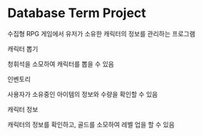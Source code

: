 # Database Term Project

 수집형 RPG 게임에서 유저가 소유한 캐릭터의 정보를 관리하는 프로그램

캐릭터 뽑기 

청휘석을 소모하여 캐릭터를 뽑을 수 있음

인벤토리

사용자가 소유중인 아이템의 정보와 수량을 확인할 수 있음

캐릭터 정보

캐릭터의 정보를 확인하고, 골드를 소모하여 레벨 업을 할 수 있음

